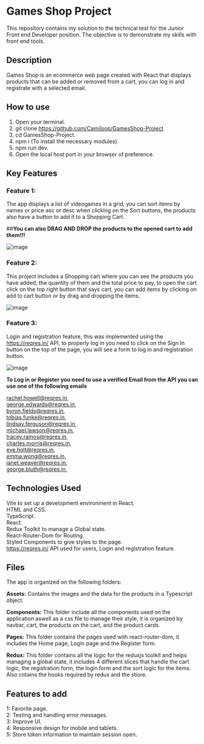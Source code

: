 # Games Shop Project

This repository contains my solution to the technical test for the Junior Front end Developer position. The objective is to demonstrate my skills with front end tools.

## Description

Games Shop is an ecommerce web page created with React that displays products that can be added or removed from a cart, you can log in and registrate with a selected email.

## How to use

1. Open your terminal.
2. git clone https://github.com/Camiloop/GamesShop-Project
3. cd GamesShop-Project.
4. npm i (To install the necessary modules).
5. npm run dev.
6. Open the local host port in your browser of preference.

## Key Features

### Feature 1:

The app displays a list of videogames in a grid, you can sort items by names or price asc or desc when clicking on the Sort buttons, the products also have a button to add it to a Shopping Cart.

##**You can also DRAG AND DROP the products to the opened cart to add them!!!**

![image](https://github.com/Camiloop/GamesShop-Project/assets/109489683/2600b419-a8ba-423b-a6b3-054b189800b5)

### Feature 2: 

This project includes a Shopping cart where you can see the products you have added, the quantity of them and the total price to pay, to open the cart click on the top right button that says cart, you can add items by clicking on add to cart button or by drag and dropping the items.

![image](https://github.com/Camiloop/GamesShop-Project/assets/109489683/d6040871-daee-4fb6-8743-cb465d690342)

### Feature 3: 

Login and registration feature, this was implemented using the https://reqres.in/ API, to properly log in you need to click on the Sign In button on the top of the page, you will see a form to log in and registration button.

![image](https://github.com/Camiloop/GamesShop-Project/assets/109489683/88c7b4a2-2a51-4898-a4d1-a6b4118cc571)

**To Log in or Register you need to use a verified Email from the API you can use one of the following emails**

rachel.howell@reqres.in, <br>
george.edwards@reqres.in, <br>
byron.fields@reqres.in, <br>
tobias.funke@reqres.in, <br>
lindsay.ferguson@reqres.in, <br>
michael.lawson@reqres.in, <br>
tracey.ramos@reqres.in, <br>
charles.morris@reqres.in, <br>
eve.holt@reqres.in, <br>
emma.wong@reqres.in, <br>
janet.weaver@reqres.in, <br>
george.bluth@reqres.in,

## Technologies Used

Vite to set up a development environment in React. <br>
HTML and CSS. <br>
TypeScript. <br>
React. <br> 
Redux Toolkit to manage a Global state. <br>
React-Router-Dom for Routing. <br> 
Styled Components to give styles to the page. <br>
https://reqres.in/ API used for users, Login and registration feature.

## Files

The app is organized on the following folders:

**Assets:** Contains the images and the data for the products in a Typescript object.

**Components:** This folder include all the components used on the application aswell as a css file to manage their style, it is organized by navbar, cart, the products on the cart, and the product cards.

**Pages:** This folder contains the pages used with react-router-dom, it includes the Home page, Login page and the Register form.

**Redux:** This folder contains all the logic for the reduxjs toolkit and helps managing a global state, it includes 4 different slices that handle the cart logic, the registration form, the login form and the sort logic for the items. Also cntains the hooks required by redux and the stiore.

## Features to add

1: Favorite page. <br>
2: Testing and handling error messages. <br>
3: Improve UI. <br>
4: Responsive design for mobile and tablets. <br>
5: Store token information to maintain session open.
